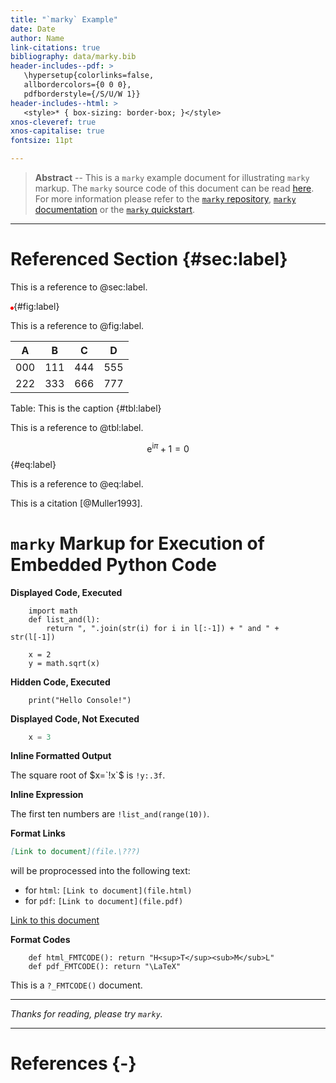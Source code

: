 ```yaml
---
title: "`marky` Example"
date: Date
author: Name
link-citations: true
bibliography: data/marky.bib
header-includes--pdf: >
   \hypersetup{colorlinks=false,
   allbordercolors={0 0 0},
   pdfborderstyle={/S/U/W 1}}
header-includes--html: >
   <style>* { box-sizing: border-box; }</style>
xnos-cleveref: true
xnos-capitalise: true
fontsize: 11pt

---
```


> **Abstract** -- This is a `marky` example document for
> illustrating `marky` markup. The `marky` source code of this
> document can be read [here](example-src.???).
> For more information please refer to the
> [`marky` repository](https://github.com/lehmann7/marky),
> [`marky` documentation](marky.???) or the
> [`marky` quickstart](quickstart.???).

---

# Referenced Section {#sec:label}

This is a reference to @sec:label.

![This is the caption](data:image/png;base64,iVBORw0KGgoAAAANSUhEUgAAAAUAAAAFCAYAAACNbyblAAAAHElEQVQI12P4//8/w38GIAXDIBKE0DHxgljNBAAO9TXL0Y4OHwAAAABJRU5ErkJggg==){#fig:label}

This is a reference to @fig:label.

A  |B  |C  |D
---|---|---|---
000|111|444|555
222|333|666|777

Table: This is the caption {#tbl:label}

This is a reference to @tbl:label.

$$\mbox{e}^{\mbox{i}\pi}+1=0$${#eq:label}

This is a reference to @eq:label.

This is a citation [@Muller1993].

# `marky` Markup for Execution of Embedded Python Code

**Displayed Code, Executed**

```!
	import math
	def list_and(l):
		return ", ".join(str(i) for i in l[:-1]) + " and " + str(l[-1])

	x = 2
	y = math.sqrt(x)
```

**Hidden Code, Executed**

```!!
	print("Hello Console!")
```

**Displayed Code, Not Executed**

```python
	x = 3
```

**Inline Formatted Output**

The square root of $x=`!x`$ is `!y:.3f`.

**Inline Expression**

The first ten numbers are `!list_and(range(10))`.

**Format Links**

```md
[Link to document](file.\???)
```

will be proprocessed into the following text:
* for `html`: `[Link to document](file.html)`
* for `pdf`: `[Link to document](file.pdf)`

[Link to this document](example.???)

**Format Codes**

```!
	def html_FMTCODE(): return "H<sup>T</sup><sub>M</sub>L"
	def pdf_FMTCODE(): return "\LaTeX"
```

This is a `?_FMTCODE()` document.

---

*Thanks for reading, please try `marky`.*

---

# References {-}
